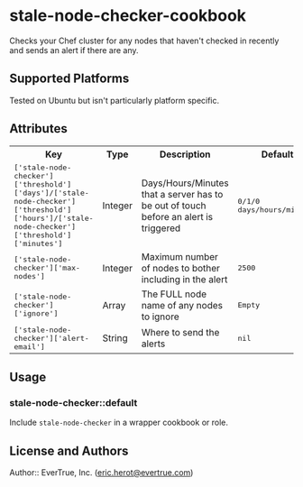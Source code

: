 # stale-node-checker-cookbook

Checks your Chef cluster for any nodes that haven't checked in recently and sends an alert if there are any.

## Supported Platforms

Tested on Ubuntu but isn't particularly platform specific.

## Attributes

<table>
  <tr>
    <th>Key</th>
    <th>Type</th>
    <th>Description</th>
    <th>Default</th>
  </tr>
  <tr>
    <td><tt>['stale-node-checker']['threshold']['days']/['stale-node-checker']['threshold']['hours']/['stale-node-checker']['threshold']['minutes']</tt></td>
    <td>Integer</td>
    <td>Days/Hours/Minutes that a server has to be out of touch before an alert is triggered</td>
    <td><tt>0/1/0 days/hours/minutes</tt></td>
  </tr>
  <tr>
    <td><tt>['stale-node-checker']['max-nodes']</tt></td>
    <td>Integer</td>
    <td>Maximum number of nodes to bother including in the alert</td>
    <td><tt>2500</tt></td>
  </tr>
  <tr>
    <td><tt>['stale-node-checker']['ignore']</tt></td>
    <td>Array</td>
    <td>The FULL node name of any nodes to ignore</td>
    <td><tt>Empty</tt></td>
  </tr>
  <tr>
    <td><tt>['stale-node-checker']['alert-email']</tt></td>
    <td>String</td>
    <td>Where to send the alerts</td>
    <td><tt>nil</tt></td>
  </tr>
</table>

## Usage

### stale-node-checker::default

Include `stale-node-checker` in a wrapper cookbook or role.

## License and Authors

Author:: EverTrue, Inc. (<eric.herot@evertrue.com>)
